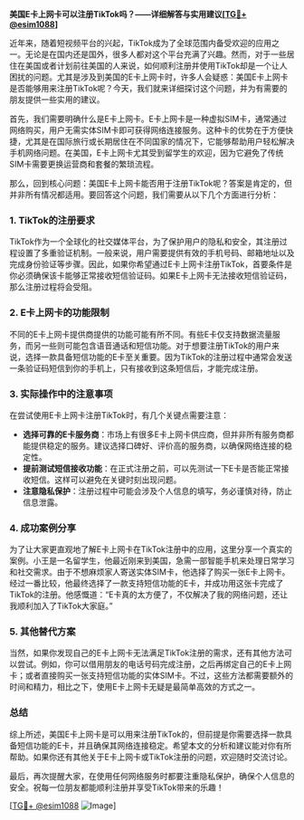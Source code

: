 **美国E卡上网卡可以注册TikTok吗？——详细解答与实用建议[[TG💪+ @esim1088](https://t.me/s/esim1088)]**

近年来，随着短视频平台的兴起，TikTok成为了全球范围内备受欢迎的应用之一。无论是在国内还是国外，很多人都对这个平台充满了兴趣。然而，对于一些居住在美国或者计划前往美国的人来说，如何顺利注册并使用TikTok却是一个让人困扰的问题。尤其是涉及到美国的E卡上网卡时，许多人会疑惑：美国E卡上网卡是否能够用来注册TikTok呢？今天，我们就来详细探讨这个问题，并为有需要的朋友提供一些实用的建议。

首先，我们需要明确什么是E卡上网卡。E卡上网卡是一种虚拟SIM卡，通常通过网络购买，用户无需实体SIM卡即可获得网络连接服务。这种卡的优势在于方便快捷，尤其是在国际旅行或长期居住在不同国家的情况下，它能够帮助用户轻松解决手机网络问题。在美国，E卡上网卡尤其受到留学生的欢迎，因为它避免了传统SIM卡需要更换运营商和套餐的繁琐流程。

那么，回到核心问题：美国E卡上网卡能否用于注册TikTok呢？答案是肯定的，但并非所有情况都适用。要回答这个问题，我们需要从以下几个方面进行分析：

### 1. **TikTok的注册要求**
TikTok作为一个全球化的社交媒体平台，为了保护用户的隐私和安全，其注册过程设置了多重验证机制。一般来说，用户需要提供有效的手机号码、邮箱地址以及完成身份验证等步骤。因此，如果你希望通过E卡上网卡注册TikTok，首要条件是你必须确保该卡能够正常接收短信验证码。如果E卡上网卡无法接收短信验证码，那么注册过程将会受阻。

### 2. **E卡上网卡的功能限制**
不同的E卡上网卡提供商提供的功能可能有所不同。有些E卡仅支持数据流量服务，而另一些则可能包含语音通话和短信功能。对于想要注册TikTok的用户来说，选择一款具备短信功能的E卡至关重要。因为TikTok的注册过程中通常会发送一条验证码短信到你的手机上，只有接收到这条短信后，才能完成注册。

### 3. **实际操作中的注意事项**
在尝试使用E卡上网卡注册TikTok时，有几个关键点需要注意：
- **选择可靠的E卡服务商**：市场上有很多E卡上网卡供应商，但并非所有服务商都能提供稳定的服务。建议选择口碑好、评价高的服务商，以确保网络连接的稳定性。
- **提前测试短信接收功能**：在正式注册之前，可以先测试一下E卡是否能正常接收短信。这样可以避免在关键时刻出现问题。
- **注意隐私保护**：注册过程中可能会涉及个人信息的填写，务必谨慎对待，防止信息泄露。

### 4. **成功案例分享**
为了让大家更直观地了解E卡上网卡在TikTok注册中的应用，这里分享一个真实的案例。小王是一名留学生，他最近刚来到美国，急需一部智能手机来处理日常学习和社交需求。由于不想麻烦家人寄送实体SIM卡，他选择了购买一张E卡上网卡。经过一番比较，他最终选择了一款支持短信功能的E卡，并成功用这张卡完成了TikTok的注册。他感慨道：“E卡真的太方便了，不仅解决了我的网络问题，还让我顺利加入了TikTok大家庭。”

### 5. **其他替代方案**
当然，如果你发现自己的E卡上网卡无法满足TikTok注册的需求，还有其他方法可以尝试。例如，你可以借用朋友的电话号码完成注册，之后再绑定自己的E卡上网卡；或者直接购买一张支持短信功能的实体SIM卡。不过，这些方法都需要额外的时间和精力，相比之下，使用E卡上网卡无疑是最简单高效的方式之一。

### 总结
综上所述，美国E卡上网卡是可以用来注册TikTok的，但前提是你需要选择一款具备短信功能的E卡，并且确保其网络连接稳定。希望本文的分析和建议能对你有所帮助。如果你还有其他关于E卡上网卡或TikTok注册的问题，欢迎随时交流讨论。

最后，再次提醒大家，在使用任何网络服务时都要注重隐私保护，确保个人信息的安全。祝每一位朋友都能顺利注册并享受TikTok带来的乐趣！

[[TG💪+ @esim1088](https://t.me/s/esim1088) ![Image](https://i.postimg.cc/4NQfJmqS/Snipaste-2025-05-13-00-14-12.png)]